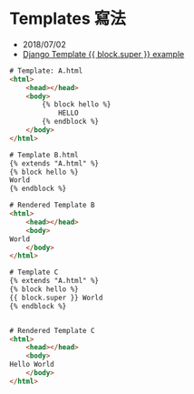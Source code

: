 # Templates 寫法
- 2018/07/02
- [Django Template {{ block.super }} example](https://gist.github.com/issackelly/928783)

```html
# Template: A.html
<html>
    <head></head>
    <body>
        {% block hello %}
            HELLO 
        {% endblock %}
    </body>
</html>

# Template B.html
{% extends "A.html" %}
{% block hello %}
World
{% endblock %}

# Rendered Template B
<html>
    <head></head>
    <body>
World
    </body>
</html>

# Template C
{% extends "A.html" %}
{% block hello %}
{{ block.super }} World
{% endblock %}


# Rendered Template C
<html>
    <head></head>
    <body>
Hello World
    </body>
</html>
```